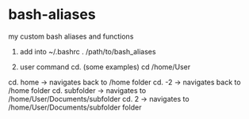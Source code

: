 # bash-aliases
my custom bash aliases and functions

1) add into ~/.bashrc
. /path/to/bash_aliases

2) user command cd. (some examples)
cd /home/User

cd. home -> navigates back to /home folder
cd. -2 -> navigates back to /home folder
cd. subfolder -> navigates to /home/User/Documents/subfolder
cd. 2 -> navigates to /home/User/Documents/subfolder folder
